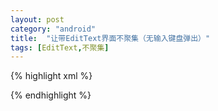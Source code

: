 ```yaml
---
layout: post
category: "android"
title:  "让带EditText界面不聚集（无输入键盘弹出）"
tags: [EditText,不聚集]
---
```

{% highlight xml %}
<?xml version="1.0" encoding="utf-8"?>
<LinearLayout xmlns:android="http://schemas.android.com/apk/res/android"
    android:layout_width="fill_parent"
    android:layout_height="fill_parent"
    android:orientation="vertical" >
    <LinearLayout
        android:layout_width="0px"
        android:layout_height="0px"
        android:focusable="true"
        android:focusableInTouchMode="true" />
    <EditText
        android:layout_width="fill_parent"
        android:layout_height="wrap_content"
        android:text="@string/hello" />
</LinearLayout>
{% endhighlight %}